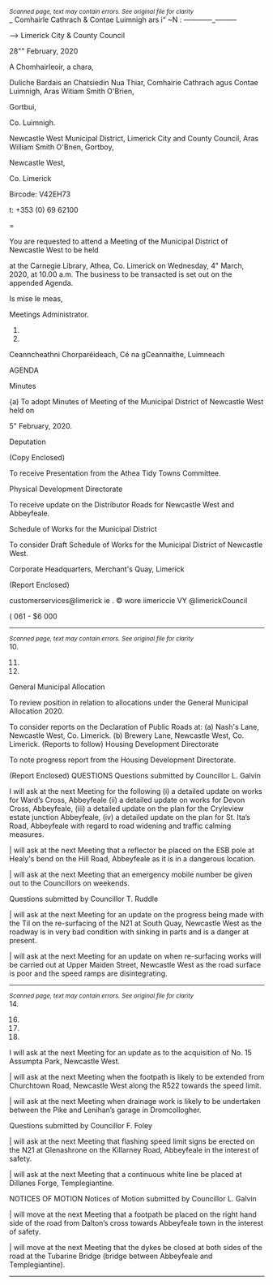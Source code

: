 *<small>Scanned page, text may contain errors. See original file for clarity</small>*  
_ Comhairle Cathrach
& Contae Luimnigh
ars i“ ~N : —_——_—_———

——> Limerick City
& County Council

28"" February, 2020

A Chomhairleoir, a chara,

Duliche Bardais an Chatsiedin Nua Thiar,
Comhairie Cathrach agus Contae Luimnigh,
Aras Witiam Smith O'Brien,

Gortbui,

Co. Luimnigh.

Newcastle West Municipal District,
Limerick City and County Council,
Aras William Smith O'Bnen,
Gortboy,

Newcastle West,

Co. Limerick

Bircode: V42EH73

t: +353 (0) 69 62100

=

You are requested to attend a Meeting of the Municipal District of Newcastle West to be held

at the Carnegie Library, Athea, Co. Limerick on Wednesday, 4" March, 2020, at 10.00 a.m.
The business to be transacted is set out on the appended Agenda.

Is mise le meas,

Meetings Administrator.

1.

3.

Ceanncheathni Chorparéideach, Cé na gCeannaithe, Luimneach

AGENDA

Minutes

{a) To adopt Minutes of Meeting of the Municipal District of Newcastle West held on

5" February, 2020.

Deputation

(Copy Enclosed)

To receive Presentation from the Athea Tidy Towns Committee.

Physical Development Directorate

To receive update on the Distributor Roads for Newcastle West and Abbeyfeale.

Schedule of Works for the Municipal District

To consider Draft Schedule of Works for the Municipal District of Newcastle West.

Corporate Headquarters, Merchant's Quay, Limerick

(Report Enclosed)

customerservices@limerick ie
. © wore iimericcie
VY @limerickCouncil

( 061 - $6 000

---
*<small>Scanned page, text may contain errors. See original file for clarity</small>*  
10.

11.

12.

General Municipal Allocation

To review position in relation to allocations under the General Municipal Allocation
2020.

To consider reports on the Declaration of Public Roads at:
(a) Nash's Lane, Newcastle West, Co. Limerick.
(b) Brewery Lane, Newcastle West, Co. Limerick.
(Reports to follow)
Housing Development Directorate

To note progress report from the Housing Development Directorate.

(Report Enclosed)
QUESTIONS
Questions submitted by Councillor L. Galvin

I will ask at the next Meeting for the following (i) a detailed update on works for Ward’s
Cross, Abbeyfeale (ii) a detailed update on works for Devon Cross, Abbeyfeale, (iii) a
detailed update on the plan for the Cryleview estate junction Abbeyfeale, (iv) a
detailed update on the plan for St. Ita’s Road, Abbeyfeale with regard to road widening
and traffic calming measures.

| will ask at the next Meeting that a reflector be placed on the ESB pole at Healy's
bend on the Hill Road, Abbeyfeale as it is in a dangerous location.

| will ask at the next Meeting that an emergency mobile number be given out to the
Councillors on weekends.

Questions submitted by Councillor T. Ruddle

| will ask at the next Meeting for an update on the progress being made with the Til
on the re-surfacing of the N21 at South Quay, Newcastle West as the roadway is in
very bad condition with sinking in parts and is a danger at present.

| will ask at the next Meeting for an update on when re-surfacing works will be carried
out at Upper Maiden Street, Newcastle West as the road surface is poor and the speed
ramps are disintegrating.

---
*<small>Scanned page, text may contain errors. See original file for clarity</small>*  
14.

16.

17.

19.

I will ask at the next Meeting for an update as to the acquisition of No. 15 Assumpta
Park, Newcastle West.

| will ask at the next Meeting when the footpath is likely to be extended from
Churchtown Road, Newcastle West along the R522 towards the speed limit.

| will ask at the next Meeting when drainage work is likely to be undertaken between
the Pike and Lenihan’s garage in Dromcollogher.

Questions submitted by Councillor F. Foley

| will ask at the next Meeting that flashing speed limit signs be erected on the N21 at
Glenashrone on the Killarney Road, Abbeyfeale in the interest of safety.

| will ask at the next Meeting that a continuous white line be placed at Dillanes
Forge, Templegiantine.

NOTICES OF MOTION
Notices of Motion submitted by Councillor L. Galvin

| will move at the next Meeting that a footpath be placed on the right hand side of the
road from Dalton’s cross towards Abbeyfeale town in the interest of safety.

| will move at the next Meeting that the dykes be closed at both sides of the road at
the Tubarine Bridge (bridge between Abbeyfeale and Templegiantine).

---
